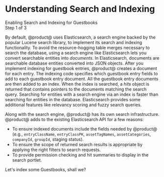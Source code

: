 # Understanding Search and Indexing [](id=understanding-search-and-indexing)

<div class="learn-path-step">
    <p>Enabling Search and Indexing for Guestbooks<br>Step 1 of 3</p>
</div>

By default, @product@ uses Elasticsearch, a search engine backed by the popular
Lucene search library, to implement its search and indexing functionality. To 
avoid the resource-hogging table merges necessary to search the database, using 
a search engine like Elasticsearch lets you convert searchable entities into 
*documents*. In Elasticsearch, documents are searchable database entities 
converted into JSON objects. After you implement indexing for guestbook 
entries, @product@ creates a document for each entry. The indexing code specifies 
which guestbook entry fields to add to each guestbook entry document. All the 
guestbook entry documents are then added to an index. When the index is 
searched, a *hits* object is returned that contains pointers to the documents 
matching the search query. Searching for entities with a search engine via an 
index is faster than searching for entities in the database. Elasticsearch 
provides some additional features like relevancy scoring and fuzzy search 
queries. 

Along with the search engine, @product@ has its own search infrastructure. 
@product@ adds to the existing Elasticsearch API for a few reasons: 

-   To ensure indexed documents include the fields needed by @product@ (e.g., 
    `entryClassName`, `entryClassPK`, `assetTagNames`, `assetCategories`, 
    `companyId`, `groupId`, staging status). 
-   To ensure the scope of returned search results is appropriate by applying 
    the right filters to search requests. 
-   To provide permission checking and hit summaries to display in the search 
    portlet. 

Let's index some Guestbooks, shall we? 
